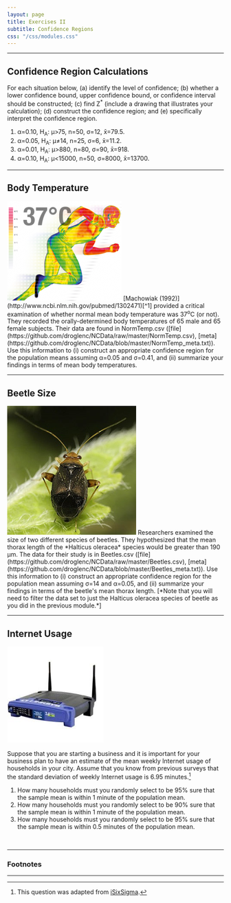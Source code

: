 ```yaml
---
layout: page
title: Exercises II
subtitle: Confidence Regions
css: "/css/modules.css"
---
```


----

## Confidence Region Calculations

For each situation below, (a) identify the level of confidence; (b) whether a lower confidence bound, upper confidence bound, or confidence interval should be constructed; (c) find Z<sup>*</sup> (include a drawing that illustrates your calculation); (d) construct the confidence region; and (e) specifically interpret the confidence region.

1. &alpha;=0.10, H<sub>A</sub>: &mu;>75, n=50, &sigma;=12, x&#772;=79.5.
1. &alpha;=0.05, H<sub>A</sub>: &mu;&#8800;14, n=25, &sigma;=6, x&#772;=11.2.
1. &alpha;=0.01, H<sub>A</sub>: &mu;>880, n=80, &sigma;=90, x&#772;=918.
1. &alpha;=0.10, H<sub>A</sub>: &mu;<15000, n=50, &sigma;=8000, x&#772;=13700.

----

## Body Temperature
<img src="zimgs/body-temperature-2.png" alt="Body Temperature" class="img-right">
[Machowiak (1992)](http://www.ncbi.nlm.nih.gov/pubmed/1302471)[^1] provided a critical examination of whether normal mean body temperature was 37<sup>o</sup>C (or not). They recorded the orally-determined body temperatures of 65 male and 65 female subjects. Their data are found in NormTemp.csv ([file](https://github.com/droglenc/NCData/raw/master/NormTemp.csv), [meta](https://github.com/droglenc/NCData/blob/master/NormTemp_meta.txt)). Use this information to (i) construct an appropriate confidence region for the population means assuming &alpha;=0.05 and &sigma;=0.41, and (ii) summarize your findings in terms of mean body temperatures.

----

## Beetle Size
<img src="zimgs/beetle.jpg" alt="Beetle" class="img-right">
Researchers examined the size of two different species of beetles. They hypothesized that the mean thorax length of the *Halticus oleracea* species would be greater than 190 &mu;m. The data for their study is in Beetles.csv ([file](https://github.com/droglenc/NCData/raw/master/Beetles.csv), [meta](https://github.com/droglenc/NCData/blob/master/Beetles_meta.txt)). Use this information to (i) construct an appropriate confidence region for the population mean assuming &sigma;=14 and &alpha;=0.05, and (ii) summarize your findings in terms of the beetle's mean thorax length. [*Note that you will need to filter the data set to just the Halticus oleracea species of beetle as you did in the previous module.*]

----

## Internet Usage
<img src="zimgs/internet.jpg" alt="Internet" class="img-right">

Suppose that you are starting a business and it is important for your business plan to have an estimate of the mean weekly Internet usage of households in your city. Assume that you know from previous surveys that the standard deviation of weekly Internet usage is 6.95 minutes.[^1]

1. How many households must you randomly select to be 95% sure that the sample mean is within 1 minute of the population mean.
1. How many households must you randomly select to be 90% sure that the sample mean is within 1 minute of the population mean.
1. How many households must you randomly select to be 95% sure that the sample mean is within 0.5 minutes of the population mean.

&nbsp;

----

### Footnotes

[^1]: This question was adapted from [iSixSigma](http://www.isixsigma.com/tools-templates/sampling-data/how-determine-sample-size-determining-sample-size/).

----
